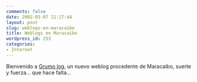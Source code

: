 ```yaml
---
comments: false
date: 2002-03-07 21:17:44
layout: post
slug: weblogs-en-maracaibo
title: Weblogs en Maracaibo
wordpress_id: 253
categories:
- Internet
---
```


Bienvenido a [Grumo log](http://grama.port5.com/log/), un nuevo weblog procedente de Maracaibo, suerte y  fuerza… que hace falta…




 
